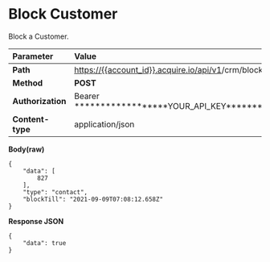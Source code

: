 # Block Customer

Block a Customer.

| Parameter | Value |
| :--- | :--- |
| **Path** | ​[https://{{account\_id}}.acquire.io/api/v1](https://%7B%7Baccount_id%7D%7D.acquire.io/api/v1/crm/objects/company/%7B%7BcompanyId%7D%7D)/crm/block-visitor​ |
| **Method** | **POST** |
| **Authorization** | Bearer \*\*\*\*\*\*\*\*\*\*\*\*\*\*\*\*\*\*YOUR\_API\_KEY\*\*\*\*\*\*\*\*\*\*\*\*\*\*\*\*\*\*\*\*\*\*\* |
| **Content-type** | application/json |

**Body\(raw\)**

```text
{
    "data": [
        827
    ],
    "type": "contact",
    "blockTill": "2021-09-09T07:08:12.658Z"
}
```

**Response JSON**

```text
{
    "data": true
}
```

